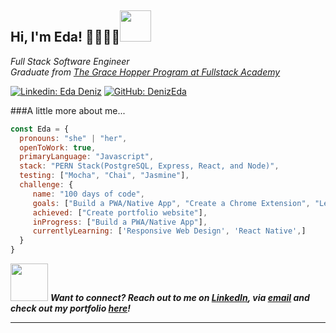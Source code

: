 <h2> Hi, I'm Eda! 👋👩🏻‍💻<img src="https://media.giphy.com/media/YrZECW1GgBkqat6F0B/giphy.gif" width="50" height="50"></h2>
<p><em>Full Stack Software Engineer 
  </br>
  Graduate from <a href="https://www.gracehopper.com/">The Grace Hopper Program at Fullstack Academy</a>
</em></p>

[![Linkedin: Eda Deniz](https://img.shields.io/badge/-EdaDenizci-blue?style=flat-square&logo=Linkedin&logoColor=white&link=https://www.linkedin.com/in/EdaDenizci/)](https://www.linkedin.com/in/EdaDenizci/)
[![GitHub: DenizEda](https://img.shields.io/github/followers/DenizEda?label=follow&style=social)](https://github.com/DenizEda)

###A little more about me...  

```javascript
const Eda = {
  pronouns: "she" | "her",
  openToWork: true,
  primaryLanguage: "Javascript",
  stack: "PERN Stack(PostgreSQL, Express, React, and Node)",
  testing: ["Mocha", "Chai", "Jasmine"],
  challenge: {
     name: "100 days of code",
     goals: ["Build a PWA/Native App", "Create a Chrome Extension", "Learn GraphQL", "Learn Python", "Create portfolio website"],
     achieved: ["Create portfolio website"],
     inProgress: ["Build a PWA/Native App"],
     currentlyLearning: ['Responsive Web Design', 'React Native',]
  }               
}
```

<img src="https://media.giphy.com/media/U6Fdki5Qp4S67irJqe/giphy.gif" width="60"> <em><b>Want to connect? Reach out to me on <a href="http://linkedin.com/in/EdaDenizci">LinkedIn</a>, via <a href="mailto:Eda.Deniz91@gmail.com">email</a> and check out my portfolio <a href='http://EdaDenizci.com/'>here</a>!</em>

---
